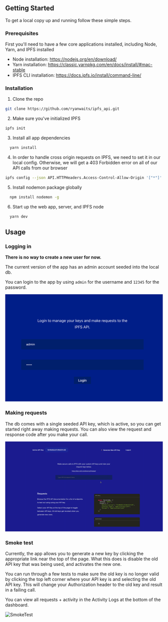 <!-- GETTING STARTED -->
## Getting Started

To get a local copy up and running follow these simple steps.

### Prerequisites

First you'll need to have a few core applications installed, including Node, Yarn, and IPFS installed
* Node installation: https://nodejs.org/en/download/
* Yarn installation: https://classic.yarnpkg.com/en/docs/install/#mac-stable
* IPFS CLI installation: https://docs.ipfs.io/install/command-line/

### Installation

1. Clone the repo
  ```sh
  git clone https://github.com/ryanwaits/ipfs_api.git
  ```
2. Make sure you've initialized IPFS
  ```sh
  ipfs init
  ```
3. Install all app dependencies
```sh
  yarn install
```
4. In order to handle cross origin requests on IPFS, we need to set it in our local config. Otherwise, we will get a 403 Forbidden error on all of our API calls from our browser
  ```sh
  ipfs config --json API.HTTPHeaders.Access-Control-Allow-Origin '["*"]'
  ```
5. Install nodemon package globally
```sh
  npm install nodemon -g
```
6. Start up the web app, server, and IPFS node
```sh
  yarn dev
```

<!-- USAGE EXAMPLES -->
## Usage

### Logging in
**There is no way to create a new user for now.**

The current version of the app has an admin account seeded into the local db.

You can login to the app by using ```admin``` for the username and ```12345``` for the password.

![Login](public/assets/ipfs_login.png)

### Making requests

The db comes with a single seeded API key, which is active, so you can get started right away making requests. You can also view the request and response code after you make your call.

![Request](public/assets/request_example.gif)

### Smoke test

Currently, the app allows you to generate a new key by clicking the appropriate link near the top of the page. What this does is disable the old API key that was being used, and activates the new one.

You can run through a few tests to make sure the old key is no longer valid by clicking the top left corner where your API key is and selecting the old API key. This will change your Authorization header to the old key and result in a failing call.

You can view all requests + activity in the Activity Logs at the bottom of the dashboard.

![SmokeTest](public/assets/smoke_test_example.gif)


